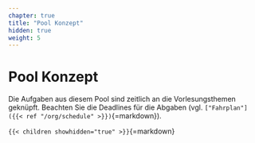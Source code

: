 ```yaml
---
chapter: true
title: "Pool Konzept"
hidden: true
weight: 5
---
```



# Pool Konzept

Die Aufgaben aus diesem Pool sind zeitlich an die Vorlesungsthemen geknüpft. Beachten Sie die
Deadlines für die Abgaben (vgl. `["Fahrplan"]({{< ref "/org/schedule" >}})`{=markdown}).


`{{< children showhidden="true" >}}`{=markdown}
